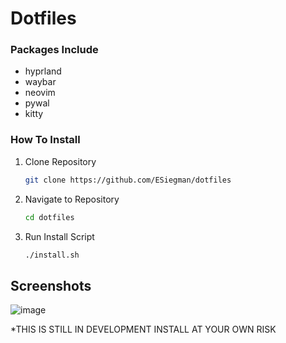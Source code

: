 # Dotfiles

### Packages Include
- hyprland
- waybar
- neovim
- pywal
- kitty

### How To Install
1. Clone Repository
   ```bash
   git clone https://github.com/ESiegman/dotfiles
   ```
2. Navigate to Repository
   ```bash
   cd dotfiles
   ```
3. Run Install Script
   ```bash
   ./install.sh
   ```
## Screenshots
![image](https://github.com/user-attachments/assets/f40d3d9f-6298-4361-a302-8265c4294a39)


*THIS IS STILL IN DEVELOPMENT INSTALL AT YOUR OWN RISK
